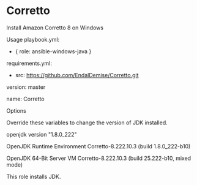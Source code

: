 # Corretto

Install Amazon Corretto 8 on Windows

Usage
playbook.yml:

- { role: ansible-windows-java }

requirements.yml:

- src: https://github.com/EndalDemise/Corretto.git

version: master

name: Corretto

Options

Override these variables to change the version of JDK installed.


openjdk version "1.8.0_222"

OpenJDK Runtime Environment Corretto-8.222.10.3 (build 1.8.0_222-b10)

OpenJDK 64-Bit Server VM Corretto-8.222.10.3 (build 25.222-b10, mixed mode)


This role installs JDK.
